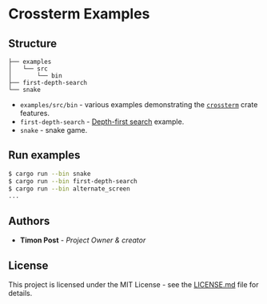 # Crossterm Examples

## Structure

```
├── examples
│   └── src
│       └── bin
├── first-depth-search
└── snake
```

* `examples/src/bin` - various examples demonstrating the [`crossterm`](https://crates.io/crates/crossterm) crate
  features.
* `first-depth-search` - [Depth-first search](https://en.wikipedia.org/wiki/Depth-first_search) example.
* `snake` - snake game.

## Run examples

```bash
$ cargo run --bin snake
$ cargo run --bin first-depth-search
$ cargo run --bin alternate_screen
...
```

## Authors

* **Timon Post** - *Project Owner & creator*

## License

This project is licensed under the MIT License - see the [LICENSE.md](./LICENSE) file for details.
